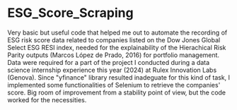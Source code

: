 # ESG_Score_Scraping

Very basic but useful code that helped me out to automate the recording of ESG risk score data related to companies listed on the Dow Jones Global Select ESG RESI index, needed for the explainability of the Hierachical Risk Parity outputs (Marcos López de Prado, 2016) for portfolio management. Data were required for a part of the project I conducted during a data science internship experience this year (2024) at Rulex Innovation Labs (Genova). Since "yfinance" library resulted inadeguate for this kind of task, I implemented some functionalities of Selenium to retrieve the companies' score. Big room of improvement from a stability point of view, but the code worked for the necessities. 
